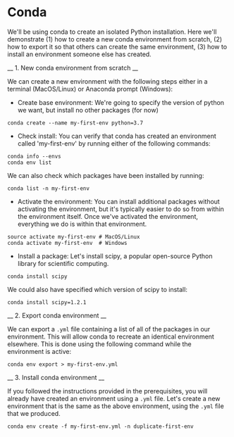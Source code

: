 # Conda

We'll be using conda to create an isolated Python installation. Here we'll demonstrate (1) how to create a new conda environment from scratch, (2) how to export it so that others can create the same environment, (3) how to install an environment someone else has created.

__ 1. New conda environment from scratch __

We can create a new environment with the following steps either in a terminal (MacOS/Linux) or Anaconda prompt (Windows):

+ Create base environment:
We're going to specify the version of python we want, but install no other packages (for now)
```
conda create --name my-first-env python=3.7
```

+ Check install:
You can verify that conda has created an environment called 'my-first-env' by running either of the following commands:
```
conda info --envs
conda env list
```
We can also check which packages have been installed by running:
```
conda list -n my-first-env
```

+ Activate the environment:
You can install additional packages without activating the environment, but it's typically easier to do so from within the environment itself. Once we've activated the environment, everything we do is within that environment.
```
source activate my-first-env # MacOS/Linux
conda activate my-first-env  # Windows
```

+ Install a package:
Let's install scipy, a popular open-source Python library for scientific computing.
```
conda install scipy
```
We could also have specified which version of scipy to install:
```
conda install scipy=1.2.1
```

__ 2. Export conda environment __

We can export a `.yml` file containing a list of all of the packages in our environment. This will allow conda to recreate an identical environment elsewhere. This is done using the following command while the environment is active:

```
conda env export > my-first-env.yml
```

__ 3. Install conda environment __

If you followed the instructions provided in the prerequisites, you will already have created an environment using a `.yml` file.
Let's create a new environment that is the same as the above environment, using the `.yml` file that we produced.

```
conda env create -f my-first-env.yml -n duplicate-first-env
```

